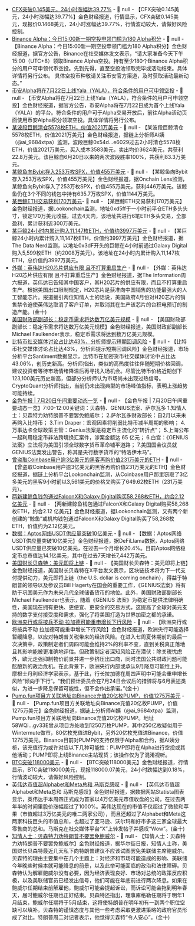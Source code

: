 - [CFX突破0.145美元，24小时涨幅达39.77%]() - 📰 null - 【CFX突破0.145美元，24小时涨幅达39.77%】金色财经报道，行情显示，CFX突破0.145美元，现报价0.1468美元，24小时涨幅达39.77%，行情波动较大，请做好风险控制。
- [Binance Alpha：今日15:00新一期空投申领门槛为180 Alpha积分]() - 📰 null - 【Binance Alpha：今日15:00新一期空投申领门槛为180 Alpha积分】金色财经报道，据官方公告，Binance在社交媒体发文表示，“请大家准备今天下午15:00（UTC+8）领取Binance Alpha空投。持有至少180个Binance  Alpha积分的用户可申领代币空投。先到先得，直至空投池领取完毕或活动结束。具体详情将另行公布。 
具体空投币种敬请关注币安官方渠道，及时获取活动最新动态。”
- [币安Alpha将在7月22日上线Yala（YALA），符合条件的用户可申领空投]() - 📰 null - 【币安Alpha将在7月22日上线Yala（YALA），符合条件的用户可申领空投】金色财经报道，据官方公告，币安Alpha将在7月22日成为首个上线Yala（YALA）的平台。符合条件的用户可于Alpha交易开放后，前往Alpha活动页面使用币安Alpha积分领取空投。具体详情将另行公布。
- [某波段巨鲸清仓5578枚ETH，价值2021万美元]() - 📰 null - 【某波段巨鲸清仓5578枚ETH，价值2021万美元】金色财经报道，据链上分析师Ai姨（@ai_9684xtpa）监测，波段巨鲸0x54d...e6029过去2小时清仓5578枚ETH，价值2021万美元，买入成本3583美元，卖出均价3624美元，共获利22.8万美元。该巨鲸自6月20日以来的两次波段胜率100%，共获利83.3万美元。
- [某鲸鱼向Bybit存入253万枚SPX，价值455万美元]() - 📰 null - 【某鲸鱼向Bybit存入253万枚SPX，价值455万美元】金色财经报道，据Onchain Lens监测，某鲸鱼向Bybit存入了253万枚SPX，价值455万美元，获利446万美元。该鲸鱼仍在3个不同的钱包中持有635.7万枚SPX，价值1144万美元。
- [某巨鲸ETH交易获利170万美元​](https://x.com/lookonchain/status/1946797348908388798) - 📰 null - 【某巨鲸ETH交易获利170万美元​】金色财经报道，据Lookonchain监测，地址0xd5ff于一小时前平仓ETH多头头寸，锁定170万美元收益。过去4天内，该地址共进行6笔ETH多头交易，全部盈利，累计获利近300万美元。
- [某巨鲸24小时内累计购入11,147枚ETH​，价值约3997万美元]() - 📰 null - 【某巨鲸24小时内累计购入11,147枚ETH​，价值约3997万美元】金色财经报道，据The Data Nerd监测，以地址0x3dF开头的巨鲸在4小时前通过Galaxy Digital购入5,599枚ETH（约2008万美元）。该地址在24小时内累计购入11,147枚ETH，总价值约3997万美元。
- [外媒：英伟达H20芯片供应有限 且不打算重启生产]() - 📰 null - 【外媒：英伟达H20芯片供应有限 且不打算重启生产】金色财经报道，据The Information周六报道，英伟达已告知其中国客户，其H20芯片的供应有限，而且不打算重启生产。根据美国出口限制规定，H20芯片是获准向中国销售的功能最强大的人工智能芯片。报道援引两位知情人士的话说，美国政府4月份对H20芯片的销售禁令迫使英伟达取消了客户订单，并取消其在生产该芯片的台积电预订的制造产能。(金十)
- [美国财政部副部长：稳定币需求将达数万亿美元规模]() - 📰 null - 【美国财政部副部长：稳定币需求将达数万亿美元规模】金色财经报道，美国财政部副部长Michael Faulkender表示，稳定币需求将达到数万亿美元规模。
- [​​比特币社交媒体讨论占比达43%，分析师提示短期回调风险​]() - 📰 null - 【​​比特币社交媒体讨论占比达43%，分析师提示短期回调风险​】金色财经报道，市场分析平台Santiment数据显示，比特币在加密货币社交媒体讨论中占比达43.06%，创历史新高。分析师指出，类似的高热度往往伴随短期价格回调，建议投资者等待市场情绪降温后再寻找入场机会。尽管比特币价格近期创下123,100美元历史新高，但部分分析师认为市场尚未出现过热信号。CryptoQuant分析师指出，当前仍未出现典型的市场峰值指标，表明上涨趋势可能持续。
- [金色午报 | 7月20日午间重要动态一览]() - 📰 null - 【金色午报 | 7月20日午间重要动态一览】7:00-12:00关键词：贝森特、GENIUS法案、萨尔瓦多 
1.知情人士：贝森特力劝特朗普不要罢免鲍威尔； 
2.萨尔瓦多财政部长：自2月以来未再购入比特币； 
3.Tim Draper：宏观因素将削弱比特币减半周期的影响； 
4.万事达卡全球政策主管：Genius法案是稳定币主流化的“转折点”； 
5.上海公布一起利用稳定币非法跨境换汇案件，涉案金额达 65 亿元； 
6.白宫：《GENIUS法案》立法将为美国引领全球数字货币革命铺平道路； 
7.美国国会议员就GENIUS法案发出警告，称其是央行数字货币的“特洛伊木马”。
- [曾盗取Coinbase用户逾3亿美元的黑客再购价值231万美元的ETH]() - 📰 null - 【曾盗取Coinbase用户逾3亿美元的黑客再购价值231万美元的ETH】金色财经报道，据链上分析平台Lookonchain监测，从Coinbase用户那里窃取了3亿多美元的黑客9小时前以3,561美元的价格又购买了649.62枚ETH（231万美元）。
- [两新建鲸鱼钱包通过FalconX和Galaxy Digital购买58,268枚ETH，约合2.12 亿美元]() - 📰 null - 【两新建鲸鱼钱包通过FalconX和Galaxy Digital购买58,268枚ETH，约合2.12 亿美元】金色财经报道，据Lookonchain监测，又有两个新创建的“鲸鱼”或机构钱包通过FalconX和Galaxy Digital购买了58,268枚ETH，价值约为2.12亿美元。
- [数据：Aptos网络USDT供应量突破10亿美元](https://defillama.com/stablecoins/Aptos) - 📰 null - 【数据：Aptos网络USDT供应量突破10亿美元】金色财经报道，据DeFiLlama数据，Aptos网络USDT供应量已突破10亿美元，在过去一个月增长20.4%。目前Aptos网络稳定币总市值达14.1亿美元，其中在过去7天增长7,442万美元。
- [美国财长贝森特：美元即将上链](https://x.com/SecScottBessent/status/1946283991562084432) - 📰 null - 【美国财长贝森特：美元即将上链】金色财经报道，美国财长贝森特在X平台发文表示，区块链技术将为下一代支付提供动力，美元即将上链（the U.S. dollar is coming onchain），得益于特朗普的领导以及参议员Bill Hagerty在国会的重要工作，《GENIUS法案》将有助于巩固美元作为未来几代全球储备货币的地位。此外，美国财政部副部长Michael Faulkender也表示，随着《GENIUS 法案》为稳定币提供法律明确性，美国现在拥有更快、更便宜、更安全的交易方式，这提高了全球对美元支持的数字支付接受度和需求，强化了将美国打造为世界加密之都的承诺。
- [欧洲央行或将按兵不动 拉加德可能重申增长下行风险]() - 📰 null - 【欧洲央行或将按兵不动 拉加德可能重申增长下行风险】金色财经报道，欧洲央行可能选择暂缓降息，以应对特朗普关税带来的经济风险。在进入七周夏休期前的最后一次决策中，政策制定者们周四可能会维持2%的利率不变，直到关税真正落地且其影响能被更准确地评估。但政策制定者深知风险正在潜伏：除关税忧虑外，欧元走强抑制物价前景并进一步挤压出口商，同时法国公共财政问题可能酝酿新的政治危机。在此背景下，欧洲央行内部或承认9月降息可能性上升。摩根士丹利经济学家表示，基于此，行长拉加德在周四声明中可能会重申增长风险“倾向于下行”。“我们预计委员会在7月24日会议后的措辞将与6月表述类似，为进一步降息保留可能性，但不会作出承诺。”(金十)
- [Pump.fun项目方关联地址向Binance充值20亿枚PUMP，价值1275万美元](https://x.com/ai_9684xtpa/status/1946765595414020275) - 📰 null - 【Pump.fun项目方关联地址向Binance充值20亿枚PUMP，价值1275万美元】金色财经报道，据链上分析师Ai姨（@ai_9684xtpa）监测，Pump.fun项目方关联地址向Binance充值20亿枚PUMP。地址58WQi...gv33E曾从项目方处收到1250万枚PUMP，其中250亿枚疑似用于Wintermute做市，80亿枚充值进Bybit，另外20亿枚充值进Binance，价值1275万美元。Binance目前对PUMP的支持仅限于Alpha和合约，据Ai姨分析，该充值行为或许对应以下几种可能性：PUMP即将在Alpha进行空投或其他活动；PUMP即将上线Binance主站现货；该操作仅为了混淆视听。
- [BTC突破118000美元]() - 📰 null - 【BTC突破118000美元】金色财经报道，行情显示，BTC突破118000美元，现报118000.07美元，24小时跌幅达到0.18%，行情波动较大，请做好风险控制。
- [英伟达市值超Alphabet和Meta总和 马斯克感叹]() - 📰 null - 【英伟达市值超Alphabet和Meta总和 马斯克感叹】金色财经报道，据数据网站Statista图表显示，英伟达于本周四正式成为首家以4万亿美元市值收盘的公司，在过去两年半的时间里股价涨幅超过了1000%。英伟达现在的市值不仅超过了微软和苹果（市值超过3万亿美元的唯二两家公司），而且还超过了Alphabet和Meta这两家科技巨头的市值总和，也超过了亚马逊、沃尔玛和好市多这三家全球最大零售商的总和。马斯克在社交媒体平台“X”上转发帖子并感叹“Wow”。(金十)
- [知情人士：贝森特力劝特朗普不要罢免鲍威尔]() - 📰 null - 【知情人士：贝森特力劝特朗普不要罢免鲍威尔】金色财经报道，据华尔街日报，知情人士称，美国财长贝森特最近几天私下向特朗普建议不应该试图罢免美联储主席鲍威尔。贝森特的理由主要集中在几个主题上：对经济和市场可能造成的影响、美联储今年晚些时候本就可能降息的前景，以及此举可能面临的政治和法律障碍。贝森特认为解雇鲍威尔没有必要，因为经济表现良好、市场对总统的政策反应积极，以及美联储官员已经发出信号，他们可能在年底前进行两次降息。如果在鲍威尔任期结束前解雇他，鲍威尔可能会提起诉讼，而诉讼可能会拖到明年春天，届时鲍威尔任期也正好结束。贝森特还指出，理事库格勒任期将于明年1月结束，鲍威尔任期将于5月结束，这将使特朗普在明年初有一到两个职位空缺可以填补。贝森特的谨慎态度与其他一些考虑采取更激进策略的政府官员形成了对比。特朗普周二对记者表示，他觉得贝森特“令人安心”。(金十)
